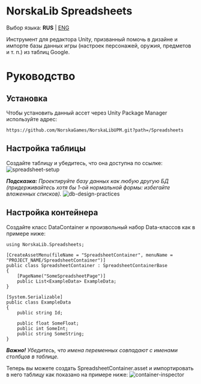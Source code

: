 # NorskaLib Spreadsheets
Выбор языка: **RUS** | [ENG](https://github.com/NorskaGames/NorskaLibUPM/blob/master/Spreadsheets/README.md)

Инструмент для редактора Unity, призванный помочь в дизайне и импорте базы данных игры (настроек персонажей, оружия, предметов и т. п.) из таблиц Google.

# Руководство
## Установка
Чтобы установить данный ассет через Unity Package Manager используйте адрес:
```
https://github.com/NorskaGames/NorskaLibUPM.git?path=/Spreadsheets
```
## Настройка таблицы

Создайте таблицу и убедитесь, что она доступна по ссылке:
![spreadsheet-setup](https://drive.google.com/uc?id=12Zo-_fQFYK8n9ljWMkfWtwbYhUUCP7ks)

_**Подсказка:** Проектируйте базу данных как любую другую БД (придерживайтесь хотя бы 1-ой нормальной формы: избегайте вложенных списков)._
![db-design-practices](https://drive.google.com/uc?id=1cGzRClYvEsvtzYkAlZp_nDVymvRPsjS1)

## Настройка контейнера

Создайте класс DataContainer и произвольный набор Data-классов как в примере ниже:
```
using NorskaLib.Spreadsheets;

[CreateAssetMenu(fileName = "SpreadsheetContainer", menuName = "PROJECT_NAME/SpreadsheetContainer")]
public class SpreadsheetContainer : SpreadsheetContainerBase
{
    [PageName("SomeSpreadsheetPage")]
    public List<ExampleData> ExampleData;
}

[System.Serializable]
public class ExampleData
{
    public string Id;

    public float SomeFloat;
    public int SomeInt;
    public string SomeString;
}
```
_**Важно!** Убедитесь, что имена переменных совпадают с именами столбцов в таблице._

Теперь вы можете создать SpreadsheetContainer.asset и импортировать в него таблицу как показано на примере ниже:
![container-inspector](https://drive.google.com/uc?id=16Rg4NIyj5c8-Qjq5phW0konDMRMKNN21)
